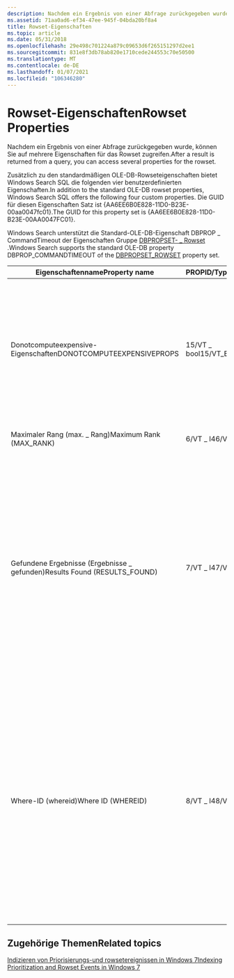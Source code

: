 ```yaml
---
description: Nachdem ein Ergebnis von einer Abfrage zurückgegeben wurde, können Sie auf mehrere Eigenschaften für das Rowset zugreifen.
ms.assetid: 71aa0ad6-ef34-47ee-945f-04bda20bf8a4
title: Rowset-Eigenschaften
ms.topic: article
ms.date: 05/31/2018
ms.openlocfilehash: 29e498c701224a879c09653d6f265151297d2ee1
ms.sourcegitcommit: 831e8f3db78ab820e1710cede244553c70e50500
ms.translationtype: MT
ms.contentlocale: de-DE
ms.lasthandoff: 01/07/2021
ms.locfileid: "106346280"
---
```

# <a name="rowset-properties"></a><span data-ttu-id="cc88c-103">Rowset-Eigenschaften</span><span class="sxs-lookup"><span data-stu-id="cc88c-103">Rowset Properties</span></span>

<span data-ttu-id="cc88c-104">Nachdem ein Ergebnis von einer Abfrage zurückgegeben wurde, können Sie auf mehrere Eigenschaften für das Rowset zugreifen.</span><span class="sxs-lookup"><span data-stu-id="cc88c-104">After a result is returned from a query, you can access several properties for the rowset.</span></span>

<span data-ttu-id="cc88c-105">Zusätzlich zu den standardmäßigen OLE-DB-Rowseteigenschaften bietet Windows Search SQL die folgenden vier benutzerdefinierten Eigenschaften.</span><span class="sxs-lookup"><span data-stu-id="cc88c-105">In addition to the standard OLE-DB rowset properties, Windows Search SQL offers the following four custom properties.</span></span> <span data-ttu-id="cc88c-106">Die GUID für diesen Eigenschaften Satz ist {AA6EE6B0E828-11D0-B23E-00aa0047fc01}.</span><span class="sxs-lookup"><span data-stu-id="cc88c-106">The GUID for this property set is {AA6EE6B0E828-11D0-B23E-00AA0047FC01}.</span></span>

<span data-ttu-id="cc88c-107">Windows Search unterstützt die Standard-OLE-DB-Eigenschaft DBPROP \_ CommandTimeout der Eigenschaften Gruppe [DBPROPSET- \_ Rowset](/previous-versions//ms691738(v=vs.85)) .</span><span class="sxs-lookup"><span data-stu-id="cc88c-107">Windows Search supports the standard OLE-DB property DBPROP\_COMMANDTIMEOUT of the [DBPROPSET\_ROWSET](/previous-versions//ms691738(v=vs.85)) property set.</span></span>



| <span data-ttu-id="cc88c-108">Eigenschaftenname</span><span class="sxs-lookup"><span data-stu-id="cc88c-108">Property name</span></span>                  | <span data-ttu-id="cc88c-109">PROPID/Typ</span><span class="sxs-lookup"><span data-stu-id="cc88c-109">PROPID/type</span></span> | <span data-ttu-id="cc88c-110">BESCHREIBUNG</span><span class="sxs-lookup"><span data-stu-id="cc88c-110">Description</span></span>                                                                                                                                                                                                                                                                                                                                        |
|--------------------------------|-------------|----------------------------------------------------------------------------------------------------------------------------------------------------------------------------------------------------------------------------------------------------------------------------------------------------------------------------------------------------|
| <span data-ttu-id="cc88c-111">Donotcomputeexpensive-Eigenschaften</span><span class="sxs-lookup"><span data-stu-id="cc88c-111">DONOTCOMPUTEEXPENSIVEPROPS</span></span>     | <span data-ttu-id="cc88c-112">15/VT \_ bool</span><span class="sxs-lookup"><span data-stu-id="cc88c-112">15/VT\_BOOL</span></span> | <span data-ttu-id="cc88c-113">Wenn diese Eigenschaft auf true festgelegt wird, werden teure Eigenschaften wie gefundene Ergebnisse und der maximale Rang, bei denen die gesamte Abfrage ausgewertet werden muss, beim Zugriff auf eine Rowseteigenschaft</span><span class="sxs-lookup"><span data-stu-id="cc88c-113">Setting this to true prevents computing expensive properties like Results Found and Max Rank that require evaluating the whole query when any rowset property is accessed.</span></span>                                                                                                                                                                         |
| <span data-ttu-id="cc88c-114">Maximaler Rang (max. \_ Rang)</span><span class="sxs-lookup"><span data-stu-id="cc88c-114">Maximum Rank (MAX\_RANK)</span></span>       | <span data-ttu-id="cc88c-115">6/VT \_ I4</span><span class="sxs-lookup"><span data-stu-id="cc88c-115">6/VT\_I4</span></span>    | <span data-ttu-id="cc88c-116">Der höchste Rang, der für jedes Ergebnis berechnet wird.</span><span class="sxs-lookup"><span data-stu-id="cc88c-116">The highest rank computed for any result.</span></span>                                                                                                                                                                                                                                                                                                          |
| <span data-ttu-id="cc88c-117">Gefundene Ergebnisse (Ergebnisse \_ gefunden)</span><span class="sxs-lookup"><span data-stu-id="cc88c-117">Results Found (RESULTS\_FOUND)</span></span> | <span data-ttu-id="cc88c-118">7/VT \_ I4</span><span class="sxs-lookup"><span data-stu-id="cc88c-118">7/VT\_I4</span></span>    | <span data-ttu-id="cc88c-119">Die Gesamtanzahl der eindeutigen Elemente für diese Abfrage.</span><span class="sxs-lookup"><span data-stu-id="cc88c-119">The total number of unique items for this query.</span></span> <span data-ttu-id="cc88c-120">Bei einer SELECT-Abfrage ist dies die Anzahl der Elemente im Rowset.</span><span class="sxs-lookup"><span data-stu-id="cc88c-120">For a SELECT query, this is the number of items in the rowset.</span></span> <span data-ttu-id="cc88c-121">Bei einer Gruppe bei der Abfrage ist dies die Anzahl eindeutiger Blatt Elemente.</span><span class="sxs-lookup"><span data-stu-id="cc88c-121">For a GROUP ON query, this is the number of unique leaf items.</span></span> <span data-ttu-id="cc88c-122">Diese Eigenschaft identifiziert nicht die Anzahl der Zeilen im Rowset der obersten Ebene (die Anzahl der Gruppen der obersten Ebene).</span><span class="sxs-lookup"><span data-stu-id="cc88c-122">This property does not identify the number of rows in the top-level rowset (the number of top-level groups).</span></span>                                                        |
| <span data-ttu-id="cc88c-123">Where-ID (whereid)</span><span class="sxs-lookup"><span data-stu-id="cc88c-123">Where ID (WHEREID)</span></span>             | <span data-ttu-id="cc88c-124">8/VT \_ I4</span><span class="sxs-lookup"><span data-stu-id="cc88c-124">8/VT\_I4</span></span>    | <span data-ttu-id="cc88c-125">Der Bezeichner für die Einschränkungen, die für eine Abfrage verwendet werden.</span><span class="sxs-lookup"><span data-stu-id="cc88c-125">The identifier for the restrictions used for a query.</span></span> <span data-ttu-id="cc88c-126">Wenn ein Rowset geöffnet ist, wenn eine neue Abfrage ausgeführt wird, kann die neue Abfrage die Einschränkungen der älteren Abfrage wieder verwenden und so die bereits abgeschlossenen Arbeiten nutzen.</span><span class="sxs-lookup"><span data-stu-id="cc88c-126">If a rowset is open when a new query is executed, the new query can reuse the restrictions from the older query, thereby taking advantage of the work already completed.</span></span> <span data-ttu-id="cc88c-127">Weitere Informationen zur Verwendung von WHERE-Einschränkungen finden Sie in der [reusewhere-Funktion](-search-sql-reusewhere.md).</span><span class="sxs-lookup"><span data-stu-id="cc88c-127">For more information on reusing WHERE restrictions, refer to the [ReuseWhere function](-search-sql-reusewhere.md).</span></span> |



 

## <a name="related-topics"></a><span data-ttu-id="cc88c-128">Zugehörige Themen</span><span class="sxs-lookup"><span data-stu-id="cc88c-128">Related topics</span></span>

<dl> <dt>

[<span data-ttu-id="cc88c-129">Indizieren von Priorisierungs-und rowsetereignissen in Windows 7</span><span class="sxs-lookup"><span data-stu-id="cc88c-129">Indexing Prioritization and Rowset Events in Windows 7</span></span>](indexing-prioritization-and-rowset-events.md)
</dt> </dl>

 

 
